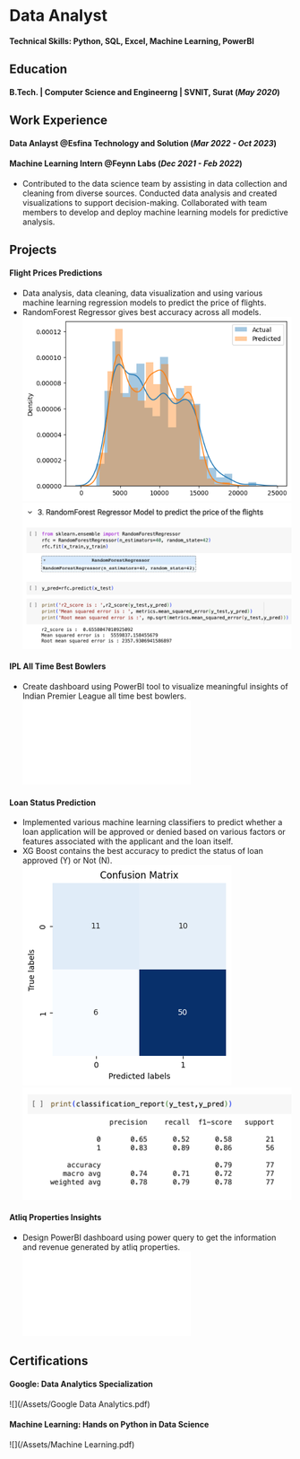 # Data Analyst

#### Technical Skills: Python, SQL, Excel, Machine Learning, PowerBI

## Education
#### B.Tech. | Computer Science and Engineerng | SVNIT, Surat (_May 2020_)

## Work Experience 
#### Data Anlayst @Esfina Technology and Solution (_Mar 2022 - Oct 2023_)

#### Machine Learning Intern @Feynn Labs (_Dec 2021 - Feb 2022_)
- Contributed to the data science team by assisting in data collection and cleaning from diverse sources. Conducted data analysis and created visualizations to support decision-making. Collaborated with team members to develop and deploy machine learning models for predictive analysis.

## Projects
#### Flight Prices Predictions
- Data analysis, data cleaning, data visualization and using various machine learning regression models to predict the price of flights.
- RandomForest Regressor gives best accuracy across all models.
 ![](/Assets/Reg.png) ![](/Assets/ssreg.png)

#### IPL All Time Best Bowlers
- Create dashboard using PowerBI tool to visualize meaningful insights of Indian Premier League all time best bowlers.
 ![](/Assets/ipl.pdf)

#### Loan Status Prediction
- Implemented various machine learning classifiers to predict whether a loan application will be approved or denied based on various factors or features associated with the applicant and the loan itself.
- XG Boost contains the best accuracy to predict the status of loan approved (Y) or Not (N).
![](/Assets/classi.png) ![](/Assets/sscl.png)

#### Atliq Properties Insights
- Design PowerBI dashboard using power query to get the information and revenue generated by atliq properties.
![](/Assets/Atliq_Properties.pdf)

## Certifications
#### Google: Data Analytics Specialization
 ![](/Assets/Google Data Analytics.pdf)

#### Machine Learning: Hands on Python in Data Science
 ![](/Assets/Machine Learning.pdf)
